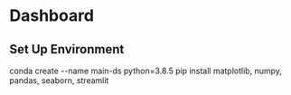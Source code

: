 # Dashboard

## Set Up Environment
conda create --name main-ds python=3.8.5
pip install matplotlib, numpy, pandas, seaborn, streamlit
